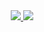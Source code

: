 <div align="center">
	<a href="https://travis-ci.org/nyze2oo9/co-validate">
		<img src="https://travis-ci.org/nyze2oo9/co-validate.svg?branch=master">
	</a>
	<a href="https://coveralls.io/r/nyze2oo9/co-validate?branch=master">
		<img src="https://coveralls.io/repos/nyze2oo9/co-validate/badge.svg?branch=master">
	</a>
  <br>
  <br>
</div>
